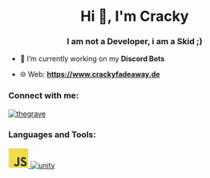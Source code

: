 <h1 align="center">Hi 👋, I'm Cracky</h1>
<h3 align="center">I am not a Developer, i am a Skid ;)</h3>

- 🔭 I’m currently working on my **Discord Bots**

- 🌐 Web: **https://www.crackyfadeaway.de**

<h3 align="left">Connect with me:</h3>
<p align="left">
<a href="https://discord.gg/thegrave" target="blank"><img align="center" src="https://raw.githubusercontent.com/rahuldkjain/github-profile-readme-generator/master/src/images/icons/Social/discord.svg" alt="thegrave" height="30" width="40" /></a>
</p>

<h3 align="left">Languages and Tools:</h3>
<p align="left"> <a href="https://developer.mozilla.org/en-US/docs/Web/JavaScript" target="_blank" rel="noreferrer"> <img src="https://raw.githubusercontent.com/devicons/devicon/master/icons/javascript/javascript-original.svg" alt="javascript" width="40" height="40"/> </a> <a href="https://unity.com/" target="_blank" rel="noreferrer"> <img src="https://www.vectorlogo.zone/logos/unity3d/unity3d-icon.svg" alt="unity" width="40" height="40"/> </a> </p>

